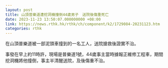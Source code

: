 ```yaml
---
layout: post
title: 山頂普樂道遭挖洞機撞倒44歲男子　送院後傷重死亡
date: 2023-11-23 13:50:07.000000000 +08:00
link: https://news.rthk.hk/rthk/ch/component/k2/1729084-20231123.htm
categories: rthk
---
```


在山頂普樂道被一部泥頭車撞到的一名工人，送院搶救後證實不治。

事發在早上約11時許，現場是普樂道1號，44歲事主當時據報正維修工程車，期間挖洞機將他撞倒，事主半清醒送院，及後傷重不治。
